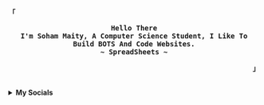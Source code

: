 <!-- SpreasSheets650's  GitHub Profile -->
<div align="justify">
  

<!-- Profile -->
<p align="left"><strong><samp>「</samp></strong></p>
  <p align="center">
    <samp>
      <b>
        Hello There
      <br>
        I'm Soham Maity, A Computer Science Student, I Like To Build BOTS And Code Websites.
      <br> 
        ~ SpreadSheets ~
      </b>
    </samp>
  </p>
<p align="right"><strong><samp>」</samp></strong></p>

<br>

<details>
<summary><b>My Socials</b></summary>

<h2></h2><br>
<p align="center">  
[![YouTube](https://img.shields.io/youtube/channel/subscribers/UCWMSO5jUSWz9pWFdaLcqanw?logo=YouTube&style=for-the-badge)](https://www.youtube.com/channel/UCWMSO5jUSWz9pWFdaLcqanw/videos)
[![YouTube](https://img.shields.io/youtube/channel/views/UCWMSO5jUSWz9pWFdaLcqanw?logo=YouTube&style=for-the-badge)](https://www.youtube.com/channel/UCWMSO5jUSWz9pWFdaLcqanw/videos)
[![Discord](https://img.shields.io/discord/951315595494826045?label=Discord&logo=Discord&style=for-the-badge)](https://discord.gg/FJFfTkNdew)
[![My Website](https://img.shields.io/website?down_color=lightgrey&down_message=Offline&style=for-the-badge&up_color=green&up_message=Online&url=https%3A%2F%2Fspreadsheets650.tech)](https://spreadsheets650.tech/)
</p>
</deails>

  
<br>
  
<details>
<summary><b>GitHub Base Stats</b></summary>

<h2></h2><br>

<!-- Github Stats -->

<div align="center">
  <table>
    <tr>
      <td><a href="#--------"><img height="137px" align="center" alt="GitHub Stats" src="https://github-readme-stats.vercel.app/api?username=SpreadSheets650&count_private=true&show_icons=true&include_all_commits=true&line_height=21&hide_border=true&theme=nord"/></a></td>
      <td><a href="#--------"><img height="137px" align="center" alt="Top Language" src="https://github-readme-stats.vercel.app/api/top-langs/?username=SpreadSheets650&layout=compact&line_height=21&hide_border=true&theme=nord"/></a></td>
    </tr>
  </table>
</div>

</details>

  
<br>


<details>
<summary><b>Language And Tools</b></summary>

<h2></h2><br>

<p align="center">
  <a href="https://skillicons.dev">
    <img src="https://skillicons.dev/icons?i=git,python,html,css,js,nodejs,github,vscode,discord,au,pr,ps,stackoverflow,instagram" />
  </a>
</p>


</details>

